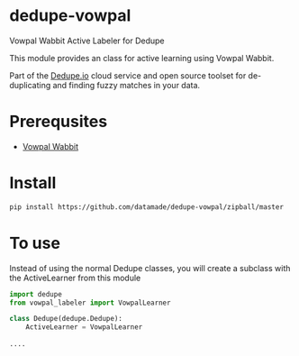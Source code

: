 # dedupe-vowpal
Vowpal Wabbit Active Labeler for Dedupe

This module provides an class for active learning using Vowpal Wabbit. 

Part of the [Dedupe.io](https://dedupe.io/) cloud service and open source toolset for de-duplicating and finding fuzzy matches in your data.

# Prerequsites
* [Vowpal Wabbit](https://github.com/JohnLangford/vowpal_wabbit#getting-the-code)

# Install
```bash
pip install https://github.com/datamade/dedupe-vowpal/zipball/master
```

# To use

Instead of using the normal Dedupe classes, you will create a subclass with the ActiveLearner from this module

```python
import dedupe
from vowpal_labeler import VowpalLearner

class Dedupe(dedupe.Dedupe):
    ActiveLearner = VowpalLearner
    
....
```

